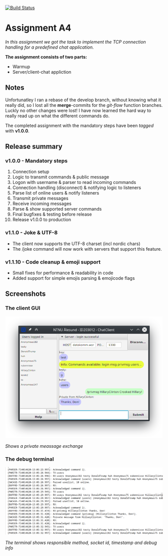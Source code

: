 [![Build Status](https://ci.gaupne.net/buildStatus/icon?job=ntnu-datakom4-chat)](https://ci.gaupne.net/job/ntnu-datakom4-chat/)
# Assignment A4 
_In this assignment we got the task to implement the TCP connection handling
for a predefined chat application._
	
__The assignment consists of two parts:__

 *  Warmup
 *  Server/client-chat appliction

## Notes
Unfortunatley I ran a rebase of the develop branch, without knowing what
it really did, so I lost all the __merge__-commits for the _git-flow_ 
function branches. Luckly no other changes were lost! I have now learned
the hard way to really read up on what the different commands do.

The completed assignment with the mandatory steps have been _tagged_ with __v1.0.0__.
## Release summary
### v1.0.0 - Mandatory steps
 1. Connection setup  
 1. Logic to transmit commands & public message
 1. Logon with username & parser to read incoming commands 
 1. Connection handling (disconnect) & notifying logic to listeners
 1. Parse list of online users & notify listeners
 1. Transmit private messages
 1. Receive incoming messages
 1. Parse & show supported server commands
 1. Final bugfixes & testing before release
 1. Release v1.0.0 to production

### v1.1.0 - Joke & UTF-8
 * The client now supports the UTF-8 charset (incl nordic chars)
 * The /joke command will now work with servers that support this feature.

### v1.1.10 - Code cleanup & emoji support
 * Small fixes for performance & readability in code
 * Added support for simple emojis parsing & emojicode flags

## Screenshots
### The client GUI
![v1.0.0 client](Images/clientRunning.png)

_Shows a private meassage exchange_
### The debug terminal
![v1.0.0 console](Images/debugTerminal.png)

_The terminal shows responsible method, socket id, timestamp and debug info_ 


